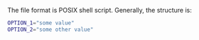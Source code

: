 The file format is POSIX shell script. Generally, the structure is:

```sh
OPTION_1="some value"
OPTION_2="some other value"
```
